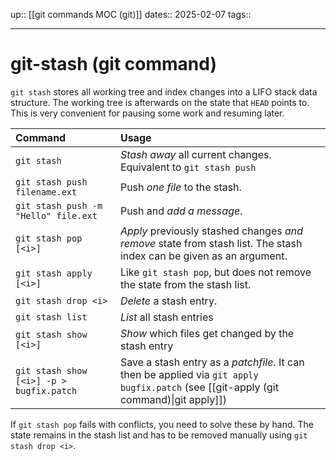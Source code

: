 up:: [[git commands MOC (git)]]
dates:: 2025-02-07
tags:: 

---
# git-stash (git command)

`git stash` stores all working tree and index changes into a LIFO stack data structure. The working tree is afterwards on the state that `HEAD` points to.
This is very convenient for pausing some work and resuming later.

| Command                                  | Usage                                                                                                                                 |
| :--------------------------------------- | :------------------------------------------------------------------------------------------------------------------------------------ |
| `git stash`                              | *Stash away* all current changes. Equivalent to `git stash push`                                                                      |
| `git stash push filename.ext`            | Push *one file* to the stash.                                                                                                         |
| `git stash push -m "Hello" file.ext`     | Push and *add a message*.                                                                                                             |
| `git stash pop [<i>]`                    | *Apply* previously stashed changes *and remove* state from stash list. The stash index can be given as an argument.                   |
| `git stash apply [<i>]`                  | Like `git stash pop`, but does not remove the state from the stash list.                                                              |
| `git stash drop <i>`                     | *Delete* a stash entry.                                                                                                               |
| `git stash list`                         | *List* all stash entries                                                                                                              |
| `git stash show [<i>]`                   | *Show* which files get changed by the stash entry                                                                                     |
| `git stash show [<i>] -p > bugfix.patch` | Save a stash entry as a *patchfile*. It can then be applied via `git apply bugfix.patch` (see [[git-apply (git command)\|git apply]]) |

If `git stash pop` fails with conflicts, you need to solve these by hand. The state remains in the stash list and has to be removed manually using `git stash drop <i>`.



